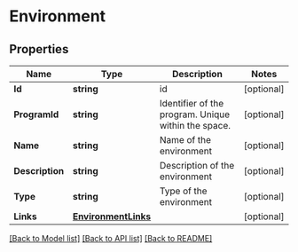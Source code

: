 # Environment

## Properties

Name | Type | Description | Notes
------------ | ------------- | ------------- | -------------
**Id** | **string** | id | [optional] 
**ProgramId** | **string** | Identifier of the program. Unique within the space. | [optional] 
**Name** | **string** | Name of the environment | [optional] 
**Description** | **string** | Description of the environment | [optional] 
**Type** | **string** | Type of the environment | [optional] 
**Links** | [**EnvironmentLinks**](Environment__links.md) |  | [optional] 

[[Back to Model list]](../README.md#documentation-for-models) [[Back to API list]](../README.md#documentation-for-api-endpoints) [[Back to README]](../README.md)


